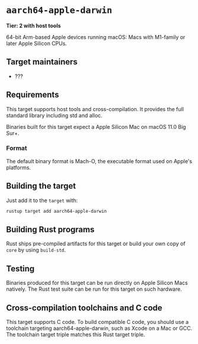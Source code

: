 # `aarch64-apple-darwin`

**Tier: 2 with host tools**

64-bit Arm-based Apple devices running macOS: Macs with M1-family or later Apple Silicon CPUs.

## Target maintainers

- ???

## Requirements

This target supports host tools and cross-compilation. It provides the full standard library including std and alloc.

Binaries built for this target expect a Apple Silicon Mac on macOS 11.0 Big Sur+.

### Format

The default binary format is Mach-O, the executable format used on Apple's platforms.

## Building the target

Just add it to the `target` with:
```sh
rustup target add aarch64-apple-darwin
```

## Building Rust programs

Rust ships pre-compiled artifacts for this target or build your own copy of `core` by using
`build-std`.

## Testing

Binaries produced for this target can be run directly on Apple Silicon Macs natively.
The Rust test suite can be run for this target on such hardware.

## Cross-compilation toolchains and C code

This target supports C code. To build compatible C code, you should use a toolchain targeting aarch64-apple-darwin, such as Xcode on a Mac or GCC.
The toolchain target triple matches this Rust target triple.
